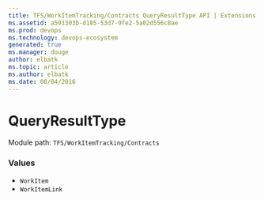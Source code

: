 ```yaml
---
title: TFS/WorkItemTracking/Contracts QueryResultType API | Extensions for Visual Studio Team Services
ms.assetid: a591303b-d185-53d7-9fe2-5a02d556c8ae
ms.prod: devops
ms.technology: devops-ecosystem
generated: true
ms.manager: douge
author: elbatk
ms.topic: article
ms.author: elbatk
ms.date: 08/04/2016
---
```


# QueryResultType

Module path: `TFS/WorkItemTracking/Contracts`

### Values

* `WorkItem` 
* `WorkItemLink` 
